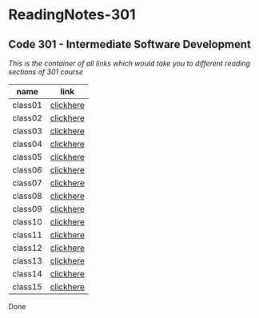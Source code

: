 # ReadingNotes-301

## Code 301 - Intermediate Software Development

*This is the container of all links which would take you to different reading sections of 301 course*

| name   |      link      |
|----------|:-------------:|
| class01 |  [clickhere](https://khaledbassam424.github.io/ReadingNotes-301/class01) |
| class02 |  [clickhere](https://khaledbassam424.github.io/ReadingNotes-301/class02) |
| class03 |  [clickhere](https://khaledbassam424.github.io/ReadingNotes-301/class03) |
| class04 |  [clickhere]() |
| class05 |  [clickhere]() |
| class06 |  [clickhere]() |
| class07 |  [clickhere]() |
| class08 |  [clickhere]() |
| class09 |  [clickhere]() |
| class10 |  [clickhere]() |
| class11 |  [clickhere]() |
| class12 |  [clickhere]() |
| class13 |  [clickhere]() |
| class14 |  [clickhere]() |
| class15 |  [clickhere]() |

Done